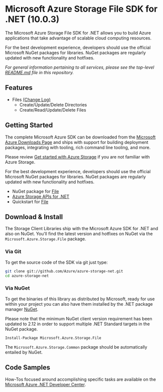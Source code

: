 ﻿# Microsoft Azure Storage File SDK for .NET (10.0.3)

The Microsoft Azure Storage File SDK for .NET allows you to build Azure applications that take advantage of scalable cloud computing resources.

For the best development experience, developers should use the official Microsoft NuGet packages for libraries. NuGet packages are regularly updated with new functionality and hotfixes. 

_For general information pertaining to all services, please see the top-level [README.md][readme-main] file in this repository._

## Features

- Files [(Change Log)][changelog]
    - Create/Update/Delete Directories
    - Create/Read/Update/Delete Files

## Getting Started

The complete Microsoft Azure SDK can be downloaded from the [Microsoft Azure Downloads Page][] and ships with support for building deployment packages, integrating with tooling, rich command line tooling, and more.

Please review [Get started with Azure Storage][] if you are not familiar with Azure Storage.

For the best development experience, developers should use the official Microsoft NuGet packages for libraries. NuGet packages are regularly updated with new functionality and hotfixes. 

- NuGet package for [File][]
- [Azure Storage APIs for .NET][]
- Quickstart for [File][file-quickstart]

## Download & Install

The Storage Client Libraries ship with the Microsoft Azure SDK for .NET and also on NuGet. 
You'll find the latest version and hotfixes on NuGet via the `Microsoft.Azure.Storage.File` package.

### Via Git

To get the source code of the SDK via git just type:

```bash
git clone git://github.com/Azure/azure-storage-net.git
cd azure-storage-net
```

### Via NuGet

To get the binaries of this library as distributed by Microsoft, ready for use
within your project you can also have them installed by the .NET package manager [NuGet][file].

Please note that the minimum NuGet client version requirement has been updated to 2.12 in order to support multiple .NET Standard targets in the NuGet package.

```
Install-Package Microsoft.Azure.Storage.File
```

The `Microsoft.Azure.Storage.Common` package should be automatically entailed by NuGet.

## Code Samples

How-Tos focused around accomplishing specific tasks are available on the [Microsoft Azure .NET Developer Center][].


[changelog]: Changelog.txt
[readme-main]: ../README.md
[Microsoft Azure Downloads Page]: http://azure.microsoft.com/en-us/downloads/?sdk=net
[Get started with Azure Storage]: https://docs.microsoft.com/en-us/azure/storage/storage-dotnet-how-to-use-blobs
[Azure Storage APIs for .NET]: https://docs.microsoft.com/en-us/dotnet/api/overview/azure/storage?view=azure-dotnet
[Microsoft Azure .NET Developer Center]: http://azure.microsoft.com/en-us/develop/net/
[File]: https://www.nuget.org/packages/Microsoft.Azure.Storage.File/
[file-quickstart]: https://docs.microsoft.com/en-us/azure/storage/files/storage-dotnet-how-to-use-files
